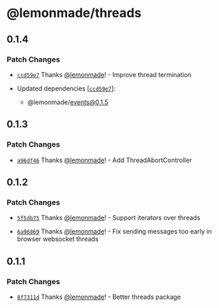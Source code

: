 # @lemonmade/threads

## 0.1.4

### Patch Changes

- [`ccd59e7`](https://github.com/lemonmade/nursery/commit/ccd59e7a8e73502ed47c9fed85aa619c12c49d1c) Thanks [@lemonmade](https://github.com/lemonmade)! - Improve thread termination

- Updated dependencies [[`ccd59e7`](https://github.com/lemonmade/nursery/commit/ccd59e7a8e73502ed47c9fed85aa619c12c49d1c)]:
  - @lemonmade/events@0.1.5

## 0.1.3

### Patch Changes

- [`a96df46`](https://github.com/lemonmade/nursery/commit/a96df46bbafd26420fc10916b84c4025549eb07b) Thanks [@lemonmade](https://github.com/lemonmade)! - Add ThreadAbortController

## 0.1.2

### Patch Changes

- [`5f5db75`](https://github.com/lemonmade/nursery/commit/5f5db751eb4f32b054c4816a68780d99e0481c5f) Thanks [@lemonmade](https://github.com/lemonmade)! - Support iterators over threads

* [`6a96869`](https://github.com/lemonmade/nursery/commit/6a96869fe7e02c109f82d5836a87cf8f1778219a) Thanks [@lemonmade](https://github.com/lemonmade)! - Fix sending messages too early in browser websocket threads

## 0.1.1

### Patch Changes

- [`8f7311d`](https://github.com/lemonmade/nursery/commit/8f7311d6e8f22bed1c09e8923563b48fe55a9dae) Thanks [@lemonmade](https://github.com/lemonmade)! - Better threads package
